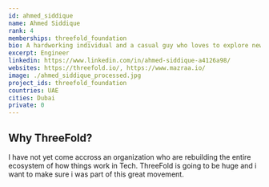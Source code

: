 ```yaml
---
id: ahmed_siddique
name: Ahmed Siddique
rank: 4
memberships: threefold_foundation
bio: A hardworking individual and a casual guy who loves to explore new ideas in Tech. Experience in Telecom/IT, Networks, Cloud and  Systems Engineering and Servers Administration. I enjoy learning new things as Learning never exhausts the mind
excerpt: Engineer
linkedin: https://www.linkedin.com/in/ahmed-siddique-a4126a98/
websites: https://threefold.io/, https://www.mazraa.io/
image: ./ahmed_siddique_processed.jpg
project_ids: threefold_foundation
countries: UAE
cities: Dubai
private: 0
---
```


## Why ThreeFold?

I have not yet come accross an organization who are rebuilding the entire ecosystem of how things work in Tech. ThreeFold is going to be huge and i want to make sure i was part of this great movement.
